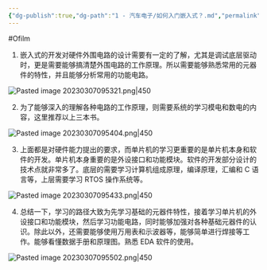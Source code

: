 ```yaml
---
{"dg-publish":true,"dg-path":"1 - 汽车电子/如何入门嵌入式？.md","permalink":"/1 - 汽车电子/如何入门嵌入式？/","created":"2022-07-10T15:43:19.000+08:00","updated":"2024-11-19T11:14:22.927+08:00"}
---
```


#Ofilm

1. 嵌入式的开发对硬件外围电路的设计需要有一定的了解，尤其是调试底层驱动时，更是需要能够搞清楚外围电路的工作原理。所以需要能够熟悉常用的元器件的特性，并且能够分析常用的功能电路。

![Pasted image 20230307095321.png|450](/img/user/0.Asset/resource/Pasted%20image%2020230307095321.png)

2. 为了能够深入的理解各种电路的工作原理，则需要系统的学习模电和数电的内容，这里推荐以上三本书。

![Pasted image 20230307095404.png|450](/img/user/0.Asset/resource/Pasted%20image%2020230307095404.png)


3. 上面都是对硬件能力提出的要求，而单片机的学习更重要的是单片机本身和软件的开发。单片机本身重要的是外设接口和功能模块。软件的开发部分设计的技术点就非常多了。底层的需要学习计算机组成原理，编译原理，汇编和 C 语言等，上层需要学习 RTOS 操作系统等。

  ![Pasted image 20230307095433.png|450](/img/user/0.Asset/resource/Pasted%20image%2020230307095433.png)
  
4. 总结一下，学习的路径大致为先学习基础的元器件特性，接着学习单片机的外设接口和功能模块，然后学习功能电路，同时能够加强对各种基础元器件的认识。除此以外，还需要能够使用万用表和示波器等，能够简单进行焊接等工作。能够看懂数据手册和原理图。熟悉 EDA 软件的使用。

![Pasted image 20230307095502.png|450](/img/user/0.Asset/resource/Pasted%20image%2020230307095502.png)